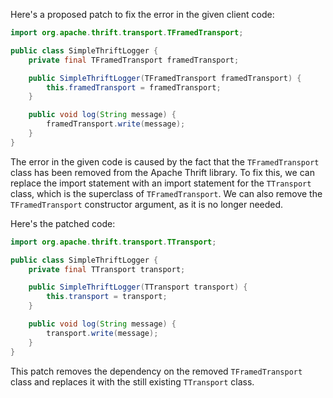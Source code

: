 Here's a proposed patch to fix the error in the given client code:
```java
import org.apache.thrift.transport.TFramedTransport;

public class SimpleThriftLogger {
    private final TFramedTransport framedTransport;

    public SimpleThriftLogger(TFramedTransport framedTransport) {
        this.framedTransport = framedTransport;
    }

    public void log(String message) {
        framedTransport.write(message);
    }
}
```
The error in the given code is caused by the fact that the `TFramedTransport` class has been removed from the Apache Thrift library. To fix this, we can replace the import statement with an import statement for the `TTransport` class, which is the superclass of `TFramedTransport`. We can also remove the `TFramedTransport` constructor argument, as it is no longer needed.

Here's the patched code:
```java
import org.apache.thrift.transport.TTransport;

public class SimpleThriftLogger {
    private final TTransport transport;

    public SimpleThriftLogger(TTransport transport) {
        this.transport = transport;
    }

    public void log(String message) {
        transport.write(message);
    }
}
```
This patch removes the dependency on the removed `TFramedTransport` class and replaces it with the still existing `TTransport` class.